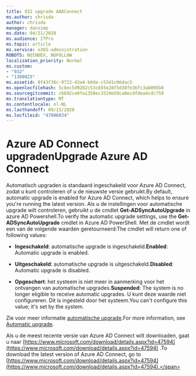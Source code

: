 ```yaml
---
title: 932 upgrade AADConnect
ms.author: chrisda
author: chrisda
manager: dansimp
ms.date: 04/21/2020
ms.audience: ITPro
ms.topic: article
ms.service: o365-administration
ROBOTS: NOINDEX, NOFOLLOW
localization_priority: Normal
ms.custom:
- "932"
- "1300025"
ms.assetid: 8f43f36c-9722-43a4-b0de-c5341c06dac5
ms.openlocfilehash: 5c8ec5d9282c53c655e28f5d38fe36fc3ab005b8
ms.sourcegitcommit: c6692ce0fa1358ec3529e59ca0ecdfdea4cdc759
ms.translationtype: MT
ms.contentlocale: nl-NL
ms.lasthandoff: 09/15/2020
ms.locfileid: "47806034"
---
```

# <a name="upgrade-azure-ad-connect"></a><span data-ttu-id="30a9b-102">Azure AD Connect upgraden</span><span class="sxs-lookup"><span data-stu-id="30a9b-102">Upgrade Azure AD Connect</span></span>

<span data-ttu-id="30a9b-103">Automatisch upgraden is standaard ingeschakeld voor Azure AD Connect, zodat u kunt controleren of u de nieuwste versie gebruikt.</span><span class="sxs-lookup"><span data-stu-id="30a9b-103">By default, automatic upgrade is enabled for Azure AD Connect, which helps to ensure you're running the latest version.</span></span> <span data-ttu-id="30a9b-104">Als u de instellingen voor automatische upgrade wilt controleren, gebruikt u de cmdlet **Get-ADSyncAutoUpgrade** in azure AD Powershell.</span><span class="sxs-lookup"><span data-stu-id="30a9b-104">To verify the automatic upgrade settings, use the **Get-ADSyncAutoUpgrade** cmdlet in Azure AD PowerShell.</span></span> <span data-ttu-id="30a9b-105">Met de cmdlet wordt een van de volgende waarden geretourneerd:</span><span class="sxs-lookup"><span data-stu-id="30a9b-105">The cmdlet will return one of following values:</span></span>

- <span data-ttu-id="30a9b-106">**Ingeschakeld**: automatische upgrade is ingeschakeld.</span><span class="sxs-lookup"><span data-stu-id="30a9b-106">**Enabled**: Automatic upgrade is enabled.</span></span>

- <span data-ttu-id="30a9b-107">**Uitgeschakeld**: automatische upgrade is uitgeschakeld.</span><span class="sxs-lookup"><span data-stu-id="30a9b-107">**Disabled**: Automatic upgrade is disabled.</span></span>

- <span data-ttu-id="30a9b-108">**Opgeschort**: het systeem is niet meer in aanmerking voor het ontvangen van automatische upgrades.</span><span class="sxs-lookup"><span data-stu-id="30a9b-108">**Suspended**: The system is no longer eligible to receive automatic upgrades.</span></span> <span data-ttu-id="30a9b-109">U kunt deze waarde niet configureren. Dit is ingesteld door het systeem.</span><span class="sxs-lookup"><span data-stu-id="30a9b-109">You can't configure this value; it's set by the system.</span></span>

<span data-ttu-id="30a9b-110">Zie voor meer informatie [automatische upgrade](https://docs.microsoft.com/azure/active-directory/connect/active-directory-aadconnect-feature-automatic-upgrade).</span><span class="sxs-lookup"><span data-stu-id="30a9b-110">For more information, see [Automatic upgrade](https://docs.microsoft.com/azure/active-directory/connect/active-directory-aadconnect-feature-automatic-upgrade).</span></span>

<span data-ttu-id="30a9b-111">Als u de meest recente versie van Azure AD Connect wilt downloaden, gaat u naar [https://www.microsoft.com/download/details.aspx?id=47594](https://www.microsoft.com/download/details.aspx?id=47594) .</span><span class="sxs-lookup"><span data-stu-id="30a9b-111">To download the latest version of Azure AD Connect, go to [https://www.microsoft.com/download/details.aspx?id=47594](https://www.microsoft.com/download/details.aspx?id=47594).</span></span>
